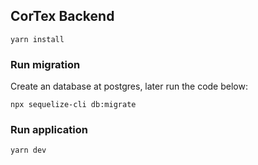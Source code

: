 ## CorTex Backend

`yarn install`

### Run migration

Create an database at postgres, later run the code below:

`npx sequelize-cli db:migrate`

### Run application

`yarn dev`